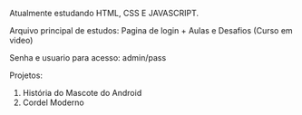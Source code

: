 <style>
    a{
        text-decoration: none;
    }
</style>


Atualmente estudando HTML, CSS E JAVASCRIPT.


Arquivo principal de estudos:
<a href="https://guilherme-drumond.github.io/html-css-e-javascript/Pagina%20de%20login/index">Pagina de login + Aulas e Desafios (Curso em video)</a>

Senha e usuario para acesso: admin/pass

Projetos:
<ol>
<li><a href="https://guilherme-drumond.github.io/html-css-e-javascript/Pagina%20de%20login/home/desafios/d010/index.html">História do Mascote do Android</a></li>
<li><a href="https://guilherme-drumond.github.io/html-css-e-javascript/Pagina%20de%20login/home/desafios/d012/index.html">Cordel Moderno</a></li>
</ol>
